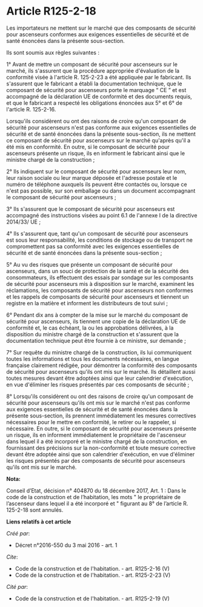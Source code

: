 # Article R125-2-18

Les importateurs ne mettent sur le marché que des composants de sécurité pour ascenseurs conformes aux exigences essentielles
de sécurité et de santé énoncées dans la présente sous-section. 

Ils sont soumis aux règles suivantes : 

1° Avant de mettre un composant de sécurité pour ascenseurs sur le marché, ils s'assurent que la procédure appropriée
d'évaluation de la conformité visée à l'article R. 125-2-23 a été appliquée par le fabricant. Ils s'assurent que le fabricant
a établi la documentation technique, que le composant de sécurité pour ascenseurs porte le marquage “ CE ” et est accompagné
de la déclaration UE de conformité et des documents requis, et que le fabricant a respecté les obligations énoncées aux 5° et
6° de l'article R. 125-2-16. 

Lorsqu'ils considèrent ou ont des raisons de croire qu'un composant de sécurité pour ascenseurs n'est pas conforme aux
exigences essentielles de sécurité et de santé énoncées dans la présente sous-section, ils ne mettent ce composant de
sécurité pour ascenseurs sur le marché qu'après qu'il a été mis en conformité. En outre, si le composant de sécurité pour
ascenseurs présente un risque, ils en informent le fabricant ainsi que le ministre chargé de la construction ; 

2° Ils indiquent sur le composant de sécurité pour ascenseurs leur nom, leur raison sociale ou leur marque déposée et
l'adresse postale et le numéro de téléphone auxquels ils peuvent être contactés ou, lorsque ce n'est pas possible, sur son
emballage ou dans un document accompagnant le composant de sécurité pour ascenseurs ; 

3° Ils s'assurent que le composant de sécurité pour ascenseurs est accompagné des instructions visées au point 6.1 de
l'annexe I de la directive 2014/33/ UE ; 

4° Ils s'assurent que, tant qu'un composant de sécurité pour ascenseurs est sous leur responsabilité, les conditions de
stockage ou de transport ne compromettent pas sa conformité avec les exigences essentielles de sécurité et de santé énoncées
dans la présente sous-section ; 

5° Au vu des risques que présente un composant de sécurité pour ascenseurs, dans un souci de protection de la santé et de la
sécurité des consommateurs, ils effectuent des essais par sondage sur les composants de sécurité pour ascenseurs mis à
disposition sur le marché, examinent les réclamations, les composants de sécurité pour ascenseurs non conformes et les
rappels de composants de sécurité pour ascenseurs et tiennent un registre en la matière et informent les distributeurs de
tout suivi ; 

6° Pendant dix ans à compter de la mise sur le marché du composant de sécurité pour ascenseurs, ils tiennent une copie de la
déclaration UE de conformité et, le cas échéant, la ou les approbations délivrées, à la disposition du ministre chargé de la
construction et s'assurent que la documentation technique peut être fournie à ce ministre, sur demande ; 

7° Sur requête du ministre chargé de la construction, ils lui communiquent toutes les informations et tous les documents
nécessaires, en langue française clairement rédigée, pour démontrer la conformité des composants de sécurité pour ascenseurs
qu'ils ont mis sur le marché. Ils détaillent aussi toutes mesures devant être adoptées ainsi que leur calendrier d'exécution,
en vue d'éliminer les risques présentés par ces composants de sécurité ; 

8° Lorsqu'ils considèrent ou ont des raisons de croire qu'un composant de sécurité pour ascenseurs qu'ils ont mis sur le
marché n'est pas conforme aux exigences essentielles de sécurité et de santé énoncées dans la présente sous-section, ils
prennent immédiatement les mesures correctives nécessaires pour le mettre en conformité, le retirer ou le rappeler, si
nécessaire. En outre, si le composant de sécurité pour ascenseurs présente un risque, ils en informent immédiatement le
propriétaire de l'ascenseur dans lequel il a été incorporé et le ministre chargé de la construction, en fournissant des
précisions sur la non-conformité et toute mesure corrective devant être adoptée ainsi que son calendrier d'exécution, en vue
d'éliminer les risques présentés par des composants de sécurité pour ascenseurs qu'ils ont mis sur le marché.

**Nota:**

Conseil d’Etat, décision n° 404870 du 18 décembre 2017, Art. 1 : Dans le code de la construction et de l’habitation, les mots
" le propriétaire de l’ascenseur dans lequel il a été incorporé et " figurant au 8° de l’article R. 125-2-18 sont annulés.

**Liens relatifs à cet article**

_Créé par_:

  - Décret n°2016-550 du 3 mai 2016 - art. 1

_Cite_:

  - Code de la construction et de l'habitation. - art. R125-2-16 (V)
  - Code de la construction et de l'habitation. - art. R125-2-23 (V)

_Cité par_:

  - Code de la construction et de l'habitation. - art. R125-2-19 (V)
